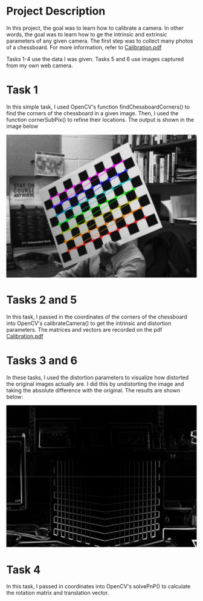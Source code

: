 # Project Description
In this project, the goal was to learn how to calibrate a camera. In other words, the goal was to learn how to ge the intrinsic and extrinsic parameters of any given camera. The first step was to collect many photos of a chessboard. For more information, refer to [Calibration.pdf](Calibration.pdf)

Tasks 1-4 use the data I was given. Tasks 5 and 6 use images captured from my own web camera.

# Task 1
In this simple task, I used OpenCV's function findChessboardCorners() to find the corners of the chessboard in a given image. Then, I used the function cornerSubPix() to refine their locations. The output is shown in the image below

![Chessboard Corners](task1.png)

# Tasks 2 and 5
In this task, I passed in the coordinates of the corners of the chessboard into OpenCV's calibrateCamera() to get the intrinsic and distortion parameters. The matrices and vectors are recorded on the pdf [Calibration.pdf](Calibration.pdf)

# Tasks 3 and 6
In these tasks, I used the distortion parameters to visualize how distorted the original images actually are. I did this by undistorting the image and taking the absolute difference with the original. The results are shown below:

![Image Distortion](task3.png)

# Task 4
In this task, I passed in coordinates into OpenCV's solvePnP() to calculate the rotation matrix and translation vector.